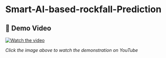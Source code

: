 
# Smart-AI-based-rockfall-Prediction
## 🎥 Demo Video

[![Watch the video](https://img.youtube.com/vi/9IYKiBDQ6iw/maxresdefault.jpg)](https://youtu.be/9IYKiBDQ6iw)

*Click the image above to watch the demonstration on YouTube*
